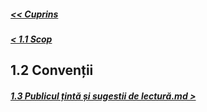 ##### [<< Cuprins](../Cuprins.md)
##### [< 1.1 Scop](1.1%20Scop.md)
## 1.2 Convenții
##### [1.3 Publicul țintă și sugestii de lectură.md >](1.3%20Publicul%20țintă%20și%20sugestii%20de%20lectură.md)